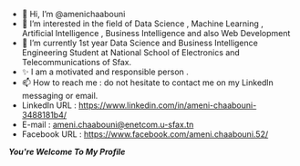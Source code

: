 - 👋 Hi, I’m @amenichaabouni
- 👀 I’m interested in the field of Data Science , Machine Learning , 
Artificial Intelligence , Business Intelligence and also Web Development 
- 🌱 I’m currently 1st year Data Science and Business Intelligence 
Engineering Student at National School of Electronics and Telecommunications of Sfax. 
- ✨ I am a motivated and responsible person .
- 📫 How to reach me : do not hesitate to contact me on my Linkedln messaging or email.
- LinkedIn URL : https://www.linkedin.com/in/ameni-chaabouni-3488181b4/
- E-mail : ameni.chaabouni@enetcom.u-sfax.tn
- Facebook URL : https://www.facebook.com/ameni.chaabouni.52/

*********You're Welcome To My Profile*********

<!---
amenichaabouni/amenichaabouni is a ✨ special ✨ repository because its `README.md` (this file) appears on your GitHub profile.
You can click the Preview link to take a look at your changes.
--->
